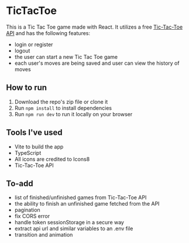 # TicTacToe

This is a Tic Tac Toe game made with React. It utilizes a free [Tic-Tac-Toe API](https://tictactoe.aboutdream.io/swagger/) and has the following features: 

* login or register
* logout
* the user can start a new Tic Tac Toe game 
* each user's moves are being saved and user can view the history of moves

## How to run

1. Download the repo's zip file or clone it
2. Run `npm install` to install dependencies
3. Run `npm run dev` to run it locally on your browser

## Tools I've used

* Vite to build the app
* TypeScript
* All icons are credited to Icons8
* Tic-Tac-Toe API

## To-add

* list of finished/unfinished games from Tic-Tac-Toe API
* the ability to finish an unfinished game fetched from the API
* pagination
* fix CORS error
* handle token sessionStorage in a secure way
* extract api url and similar variables to an .env file
* transition and animation